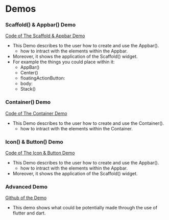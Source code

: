 # Demos 

### Scaffold() & Appbar() Demo 
[Code of The Scaffold & Appbar Demo](https://github.com/AymanAkhras/Flutter_Workshop/blob/main/Demos/scaffold_appBardemo.dart)
- This Demo describes to the user how to create and use the Appbar(). 
  - how to intract with the elements within the Appbar. 
- Moreover, it shows the application of the Scaffold() widget. 
- For example the things you could place within it: 
  -  AppBar()
  -  Center()
  -  floatingActionButton: 
  -  body: 
  -  Stack()

### Container() Demo 
[Code of The Container Demo](https://github.com/AymanAkhras/Flutter_Workshop/blob/main/Demos/container.dart)
- This Demo describes to the user how to create and use the Container(). 
  - how to intract with the elements within the Container. 
### Icon() & Button() Demo 
[Code of The Icon & Button Demo](https://github.com/AymanAkhras/Flutter_Workshop/blob/main/Demos/rowsandcolumns.dart)
- This Demo describes to the user how to create and use the Appbar(). 
  - how to intract with the elements within the Appbar. 
- Moreover, it shows the application of the Scaffold() widget. 


### Advanced Demo 
[Github of the Demo](https://github.com/AymanAkhras/BinaryLingo)
- This demo shows what could be potentially made through the use of flutter and dart. 


